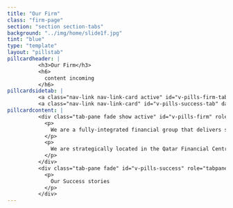 ```yaml
---
title: "Our Firm"
class: "firm-page"
section: "section section-tabs"
background: "../img/home/slide1f.jpg"
tint: "blue"
type: "template"
layout: "pillstab"
pillcardheader: |
          <h3>Our Firm</h3>
          <h6>
            content incoming
          </h6>
pillcardsidetab: |
          <a class="nav-link nav-link-card active" id="v-pills-firm-tab" data-toggle="pill" href="#v-pills-firm" role="tab" aria-controls="v-pills-firm" aria-selected="true">Firm</a>
          <a class="nav-link nav-link-card" id="v-pills-success-tab" data-toggle="pill" href="#v-pills-success" role="tab" aria-controls="v-pills-success" aria-selected="false">Our Successes</a>
pillcardcontent: |
          <div class="tab-pane fade show active" id="v-pills-firm" role="tabpanel" aria-labelledby="v-pills-firm-tab">       
            <p>
              We are a fully-integrated financial group that delivers solutions in asset management, securities brokerage and investment banking, with an aim to drive & support trade & investments in the Middle East & North Africa (MENA), Africa, Eastern Europe and Central Asian regions.
            </p>
            <p>
              We are strategically located in the Qatar Financial Centre (QFC) to capitalise on its advantageous world-class legal and business platforms.
            </p>
          </div>
          <div class="tab-pane fade" id="v-pills-success" role="tabpanel" aria-labelledby="v-pills-success-tab">
            <p>
              Our Success stories
            </p>     
          </div>
---
```

